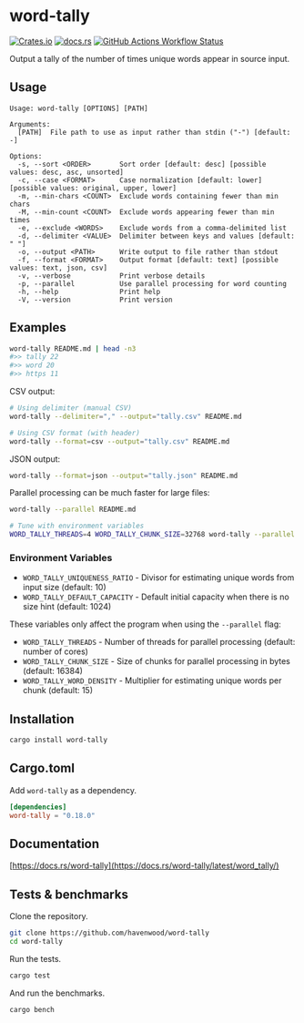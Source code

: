 # word-tally

[![Crates.io](https://img.shields.io/crates/v/word-tally?style=for-the-badge&label=word-tally)](https://crates.io/crates/word-tally)
[![docs.rs](https://img.shields.io/docsrs/word-tally?style=for-the-badge&link=https%3A%2F%2Fdocs.rs%2Fword-tally%2Flatest%2Fword_tally%2F)](https://docs.rs/word-tally/latest/word_tally/)
[![GitHub Actions Workflow Status](https://img.shields.io/github/actions/workflow/status/havenwood/word-tally/rust.yml?style=for-the-badge)](https://github.com/havenwood/word-tally/actions/workflows/rust.yml)

Output a tally of the number of times unique words appear in source input.

## Usage

```
Usage: word-tally [OPTIONS] [PATH]

Arguments:
  [PATH]  File path to use as input rather than stdin ("-") [default: -]

Options:
  -s, --sort <ORDER>       Sort order [default: desc] [possible values: desc, asc, unsorted]
  -c, --case <FORMAT>      Case normalization [default: lower] [possible values: original, upper, lower]
  -m, --min-chars <COUNT>  Exclude words containing fewer than min chars
  -M, --min-count <COUNT>  Exclude words appearing fewer than min times
  -e, --exclude <WORDS>    Exclude words from a comma-delimited list
  -d, --delimiter <VALUE>  Delimiter between keys and values [default: " "]
  -o, --output <PATH>      Write output to file rather than stdout
  -f, --format <FORMAT>    Output format [default: text] [possible values: text, json, csv]
  -v, --verbose            Print verbose details
  -p, --parallel           Use parallel processing for word counting
  -h, --help               Print help
  -V, --version            Print version
```

## Examples

```sh
word-tally README.md | head -n3
#>> tally 22
#>> word 20
#>> https 11
```

CSV output:
```sh
# Using delimiter (manual CSV)
word-tally --delimiter="," --output="tally.csv" README.md

# Using CSV format (with header)
word-tally --format=csv --output="tally.csv" README.md
```

JSON output:
```sh
word-tally --format=json --output="tally.json" README.md
```

Parallel processing can be much faster for large files:
```sh
word-tally --parallel README.md

# Tune with environment variables
WORD_TALLY_THREADS=4 WORD_TALLY_CHUNK_SIZE=32768 word-tally --parallel huge-file.txt
```

### Environment Variables

- `WORD_TALLY_UNIQUENESS_RATIO` - Divisor for estimating unique words from input size (default: 10)
- `WORD_TALLY_DEFAULT_CAPACITY` - Default initial capacity when there is no size hint (default: 1024)

These variables only affect the program when using the `--parallel` flag:

- `WORD_TALLY_THREADS` - Number of threads for parallel processing (default: number of cores)
- `WORD_TALLY_CHUNK_SIZE` - Size of chunks for parallel processing in bytes (default: 16384)
- `WORD_TALLY_WORD_DENSITY` - Multiplier for estimating unique words per chunk (default: 15)

## Installation

```sh
cargo install word-tally
```

## Cargo.toml

Add `word-tally` as a dependency.

```toml
[dependencies]
word-tally = "0.18.0"
```

## Documentation

[https://docs.rs/word-tally](https://docs.rs/word-tally/latest/word_tally/)

## Tests & benchmarks

Clone the repository.

```sh
git clone https://github.com/havenwood/word-tally
cd word-tally
```

Run the tests.

```sh
cargo test
```

And run the benchmarks.

```sh
cargo bench
```
